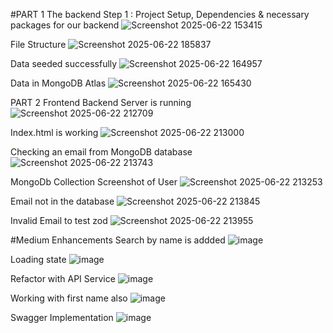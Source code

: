 #PART 1 The backend
Step 1 : Project Setup, Dependencies & necessary packages for our backend 
![Screenshot 2025-06-22 153415](https://github.com/user-attachments/assets/1c4e48b2-c609-4fe2-b064-cc6a21ed1f47)

File Structure
![Screenshot 2025-06-22 185837](https://github.com/user-attachments/assets/9913c16d-031d-42f8-b540-6856eaeb9307)

Data seeded successfully
![Screenshot 2025-06-22 164957](https://github.com/user-attachments/assets/8ca2e045-bb56-48fe-9c71-701984bd3e02)

Data in MongoDB Atlas
![Screenshot 2025-06-22 165430](https://github.com/user-attachments/assets/b96d22af-c55f-4900-b444-62424f3795ac)



PART 2 Frontend
Backend Server is running
![Screenshot 2025-06-22 212709](https://github.com/user-attachments/assets/6849036b-2e00-4ca6-95f4-556395b890d0)

Index.html is working
![Screenshot 2025-06-22 213000](https://github.com/user-attachments/assets/53e2c7ea-2e5e-4a88-abaf-076d6c76019c)


Checking an email from MongoDB database
![Screenshot 2025-06-22 213743](https://github.com/user-attachments/assets/7f588a06-80bc-4818-a5ee-c7a894631e12)


MongoDb Collection Screenshot of User
![Screenshot 2025-06-22 213253](https://github.com/user-attachments/assets/f04468f4-b147-40f6-963b-f9623fccd358)

Email not in the database
![Screenshot 2025-06-22 213845](https://github.com/user-attachments/assets/a5d51517-3789-4ace-82f8-e1cbbd639e74)


Invalid Email to test zod
![Screenshot 2025-06-22 213955](https://github.com/user-attachments/assets/9e887e96-15c4-441e-853b-f81f1c999989)


#Medium Enhancements
Search by name is addded
![image](https://github.com/user-attachments/assets/b0ef9dd1-86a5-4641-a237-ebd7772c930e)

Loading state 
![image](https://github.com/user-attachments/assets/117f8ee1-799f-46c6-829e-de97a37dbdd9)

Refactor with API Service
![image](https://github.com/user-attachments/assets/ea2e7743-d499-4746-81d0-449affbc6b14)

Working with first name also
![image](https://github.com/user-attachments/assets/c0a66a19-7f3c-4a57-bd04-d9952f7193d6)

Swagger Implementation
![image](https://github.com/user-attachments/assets/9107cba6-c534-44a4-a8c6-b300e6d0e1a8)

